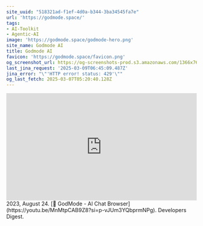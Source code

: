 ```yaml
---
site_uuid: "518321ad-f1ef-4d0a-b344-3ba34545fa7e"
url: 'https://godmode.space/'
tags:
- AI-Toolkit
- Agentic-AI
image: 'https://godmode.space/godmode-hero.png'
site_name: Godmode AI
title: Godmode AI
favicon: 'https://godmode.space/favicon.png'
og_screenshot_url: https://og-screenshots-prod.s3.amazonaws.com/1366x768/80/false/3c026738252497019b79efccf91d295c0de058d4691366f5dd4273e2bfb7906c.jpeg
last_jina_request: '2025-03-09T06:45:09.487Z'
jina_error: "\"'HTTP error! status: 429'\""
og_last_fetch: 2025-03-07T05:20:40.128Z
---
```

<iframe 
  style="aspect-ratio:16/9;width:100%;height:auto" 
  src="https://www.youtube.com/embed/MnMtpCAB9Z8?si=p-vJUm3YQbprmNPg" 
  title="YouTube video player" 
  frameborder="0" 
  allow="accelerometer; autoplay; clipboard-write; encrypted-media; gyroscope; picture-in-picture; web-share" 
  referrerpolicy="strict-origin-when-cross-origin" 
  allowfullscreen
></iframe>
2023, August 24. [🐣 GodMode - AI Chat Browser](https://youtu.be/MnMtpCAB9Z8?si=p-vJUm3YQbprmNPg). Developers Digest.
